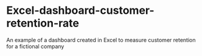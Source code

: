 # Excel-dashboard-customer-retention-rate
An example of a dashboard created in Excel to measure customer retention for a fictional company
